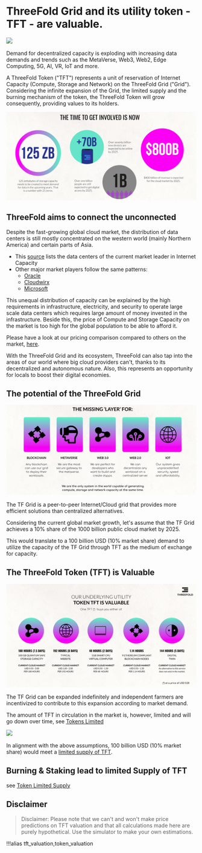 
<BR>
<BR>

# ThreeFold Grid and its utility token - TFT - are valuable.

![](img/tft.jpg)

Demand for decentralized capacity is exploding with increasing data demands and trends such as the MetaVerse, Web3, Web2, Edge Computing, 5G, AI, VR, IoT and more. 

A ThreeFold Token ("TFT") represents a unit of reservation of Internet Capacity (Compute, Storage and Network) on the ThreeFold Grid ("Grid"). Considering the infinite expansion of the Grid, the limited supply and the burning mechanism of the token, the ThreeFold Token will grow consequently, providing values to its holders. 

![](img/token_time_to_get_involved_now_.jpg)

## ThreeFold aims to connect the unconnected

Despite the fast-growing global cloud market, the distribution of data centers is still mostly concentrated on the western world (mainly Northern America) and certain parts of Asia.

- This [source](https://wikileaks.org/amazon-atlas/map/) lists the data centers of the current market leader in Internet Capacity
- Other major market players follow the same patterns: 
  - [Oracle](https://blogs.oracle.com/cloud-infrastructure/oracle-launches-four-new-cloud-regions-across-four-continents)
  - [Cloudwirx](https://www.cloudwirx.com/datacenters)
  - [Microsoft](https://yellowduckguy.wordpress.com/2018/03/15/microsoft-worldwide-data-center-locations/)

This unequal distribution of capacity can be explained by the high requirements in infrastructure, electricity, and security to operate large scale data centers which requires large amount of money invested in the infrastructure. Beside this, the price of Compute and Storage Capacity on the market is too high for the global population to be able to afford it. 

Please have a look at our pricing comparison compared to others on the market, [here](@cloud_pricing_compare.md).

With the ThreeFold Grid and its ecosystem, ThreeFold can also tap into the areas of our world where big cloud providers can't, thanks to its decentralized and autonomous nature. Also, this represents an opportunity for locals to boost their digital economies.

## The potential of the ThreeFold Grid

![](img/missing_layer_.jpg)

The TF Grid is a peer-to-peer Internet/Cloud grid that provides more efficient solutions than centralized alternatives.

Considering the current global market growth, let's assume that the TF Grid achieves a 10% share of the 1000 billion public cloud market by 2025.

This would translate to a 100 billion USD (10% market share) demand to utilize the capacity of the TF Grid through TFT as the medium of exchange for capacity. 

## The ThreeFold Token (TFT) is Valuable 

![](img/token_valuable_.jpg)

The TF Grid can be expanded indefinitely and independent farmers are incentivized to contribute to this expansion according to market demand.

The amount of TFT in circulation in the market is, however, limited and will go down over time, see [Tokens Limited](tft_limited_supply)

![](img/token_issuance_economy1.jpg)

In alignment with the above assumptions, 100 billion USD (10% market share) would meet a [limited supply of TFT](tft_limited_supply).

## Burning & Staking lead to limited Supply of TFT

see [Token Limited Supply](tft_limited_supply)

## Disclaimer

> Disclaimer: Please note that we can't and won't make price predictions on TFT valuation and that all calculations made here are purely hypothetical. Use the simulator to make your own estimations.

!!!alias tft_valuation,token_valuation

